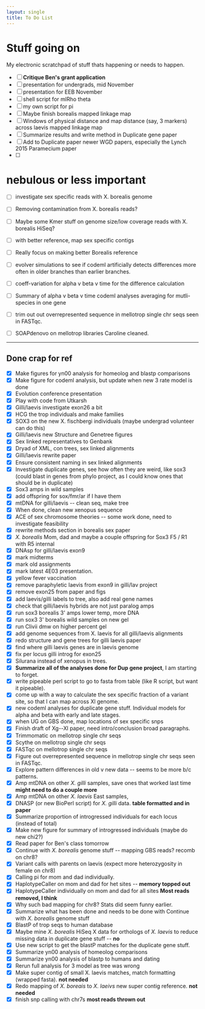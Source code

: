 ```yaml
---
layout: single
title: To Do List
---
```



# Stuff going on
My electronic scratchpad of stuff thats happening or needs to happen.

-[ ] **Critique Ben's grant application**
-[ ] presentation for undergrads, mid November
-[ ] presentation for EEB November
-[ ] shell script for mlRho theta
-[ ] my own script for pi
-[ ] Maybe finish borealis mapped linkage map
-[ ] Windows of physical distance and map distance (say, 3 markers) across laevis mapped linkage map
-[ ] Summarize results and write method in Duplicate gene paper
-[ ] Add to Duplicate paper newer WGD papers, especially the Lynch 2015 Paramecium paper
-[ ]



# nebulous or less important
-[ ] investigate sex specific reads with X. borealis genome
-[ ] Removing contamination from X. borealis reads?
-[ ] Maybe some Kmer stuff on genome size/low coverage reads with X. borealis HiSeq?
-[ ] with better reference, map sex specific contigs
-[ ] Really focus on making better Borealis reference
-[ ] evolver simulations to see if codeml artificially detects differences more often in older branches than earlier branches.
-[ ] coeff-variation for alpha v beta v time for the difference calculation
-[ ] Summary of alpha v beta v time codeml analyses averaging for mutli-species in one gene
-[ ] trim out out overrepresented sequence in mellotrop single chr seqs seen in FASTqc.
-[ ] SOAPdenovo on mellotrop libraries Caroline cleaned.



---
## Done crap for ref
-[x] Make figures for yn00 analysis for homeolog and blastp comparisons
-[x] Make figure for codeml analysis, but update when new 3 rate model is done
-[x] Evolution conference presentation
-[x] Play with code from Utkarsh
-[x] Gilli/laevis investigate exon26 a bit
-[x] HCG the trop individuals and make families
-[x] SOX3 on the new X. fischbergi individuals (maybe undergrad volunteer can do this)
-[x] Gilli/laevis new Structure and Genetree figures
-[x] Sex linked representatives to Genbank
-[x] Dryad of XML, con trees, sex linked alignments
-[x] Gilli/laevis rewrite paper
-[x] Ensure consistent naming in sex linked alignments
-[x] Investigate duplicate genes, see how often they are weird, like sox3 (could blast in genes from phylo project, as I could know ones that should be in duplicate)
-[x] Sox3 amps in wild samples
-[x] add offspring for sox/fmr/ar if I have them
-[x] mtDNA for gilli/laevis -- clean seq, make tree
-[x] When done, clean new xenopus sequence
-[x] ACE of sex chromosome theories -- some work done, need to investigate feasibility
-[x] rewrite methods section in borealis sex paper
-[x] *X. borealis* Mom, dad and maybe a couple offspring for Sox3 F5 / R1 with R5 internal
-[x] DNAsp for gilli/laevis exon9
-[x] mark midterms
-[x] mark old assignments
-[x] mark latest 4E03 presentation.
-[x] yellow fever vaccination
-[x] remove paraphyletic laevis from exon9 in gilli/lav project
-[x] remove exon25 from paper and figs
-[x] add laevis/gilli labels to tree, also add real gene names
-[x] check that gilli/laevis hybrids are not just paralog amps
-[x] run sox3 borealis 3' amps lower temp, more DNA
-[x] run sox3 3' borealis wild samples on new gel
-[x] run Clivii dmw on higher percent gel
-[x] add genome sequences from X. laevis for all gilli/laevis alignments
-[x] redo structure and gene trees for gilli laevis paper
-[x] find where gilli laevis genes are in laevis genome
-[x] fix per locus gilli introg for exon25
-[x] Silurana instead of xenopus in trees.
-[x] **Summarize all of the analyses done for Dup gene project**, I am starting to forget.
-[x] write pipeable perl script to go to fasta from table (like R script, but want it pipeable).
-[x] come up with a way to calculate the sex specific fraction of a variant site, so that I can map across Xl genome.
-[x] new codeml analyses for duplicate gene stuff. Individual models for alpha and beta with early and late stages.
-[x] when UG on GBS done, map locations of sex specific snps
-[x] Finish draft of Xg--Xl paper, need intro/conclusion broad paragraphs.
-[x] Trimmomatic on mellotrop single chr seqs
-[x] Scythe on mellotrop single chr seqs
-[x] FASTqc on mellotrop single chr seqs
-[x] Figure out overrepresented sequence in mellotrop single chr seqs seen in FASTqc.
-[x] Explore pattern differences in old v new data -- seems to be more b/c patterns.
-[x] Amp mtDNA on other *X. gilli* samples, save ones that worked last time **might need to do a couple more**
-[x] Amp mtDNA on other *X. laevis* East samples,
-[x] DNASP (or new BioPerl script) for *X. gilli* data. **table formatted and in paper**
-[x] Summarize proportion of introgressed individuals for each locus (instead of total)
-[x] Make new figure for summary of introgressed individuals (maybe do new chi2?)
-[x] Read paper for Ben's class tomorrow
-[x] Continue with *X. borealis* genome stuff -- mapping GBS reads? recomb on chr8?
-[x] Variant calls with parents on laevis (expect more heterozygosity in female on chr8)
-[x] Calling pi for mom and dad individually.
-[x] HaplotypeCaller on mom and dad for het sites -- **memory topped out**
-[x] HaplotypeCaller individually on mom and dad for all sites **Most reads removed, I think**
-[x] Why such bad mapping for chr8? Stats did seem funny earlier.
-[x] Summarize what has been done and needs to be done with Continue with *X. borealis* genome stuff
-[x] BlastP of trop seqs to human database
-[x] Maybe mine *X. borealis* HiSeq X data for orthologs of *X. laevis* to reduce missing data in duplicate gene stuff -- **no**
-[x] Use new script to get the blastP matches for the duplicate gene stuff.
-[x] Summarize yn00 analysis of homeolog comparisons
-[x] Summarize yn00 analysis of blastp to humans and dating
-[x] Rerun full analysis for 3 model as tree was wrong
-[x] Make super contig of small  X. laevis matches, match formatting (wrapped fasta). **not needed**
-[x] Redo mapping of *X. boreais* to *X. laeivs* new super contig reference. **not needed**
-[x] finish snp calling with chr7s **most reads thrown out**
